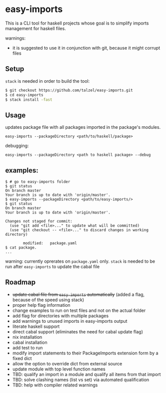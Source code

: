 # easy-imports
This is a CLI tool for haskell projects whose goal is to simplify imports
management for haskell files.

warnings:
- it is suggested to use it in conjunction with git, because it might corrupt files

## Setup

`stack` is needed in order to build the tool:

``` bash
$ git checkout https://github.com/talzel/easy-imports.git
$ cd easy-imports
$ stack install -fast 
```

## Usage

updates package file with all packages imported in the package's modules.

```
easy-imports --packageDirectory <path/to/haskell/package> 
```

debugging:
```
easy-imports --packageDirectory <path to haskell package> --debug 
```


## examples:

```
$ # go to easy-imports folder
$ git status 
On branch master
Your branch is up to date with 'origin/master'.
$ easy-imports --packageDirectory <path/to/easy-imports/>
$ git status
On branch master
Your branch is up to date with 'origin/master'.

Changes not staged for commit:
  (use "git add <file>..." to update what will be committed)
  (use "git checkout -- <file>..." to discard changes in working directory)

        modified:   package.yaml
$ cat package.
...
```

warning: currently oprerates on `package.yaml` only. `stack` is needed to be run after
`easy-imports` to update the cabal file


## Roadmap
- ~~update cabal file from `easy-imports` automatically~~ (added a flag, because of the speed using stack)
- proper help flag information
- change examples to run on test files and not on the actual folder
- add flag for directories with multiple packages
- add warnings to unused imports in easy-imports output
- literate haskell support
- direct cabal support (eliminates the need for cabal update flag)
- nix installation
- cabal installation
- add test to run
- modify import statements to their PackageImports extension form by a fixed dict
- allow the option to override dict from external source
- update module with top level function names
- TBD: qualify an import in a module and qualify all items from that import
- TBD: solve clashing names (list vs set) via automated qualification
- TBD: help with compiler related warnings

